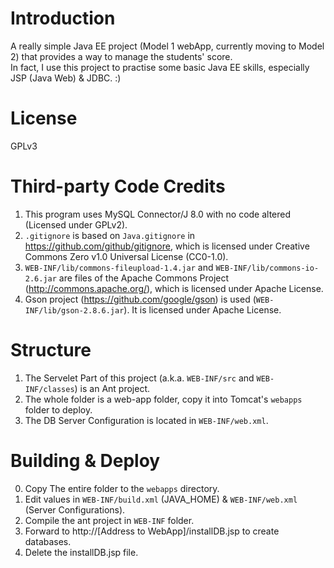 # Introduction
A really simple Java EE project (Model 1 webApp, currently moving to Model 2) that provides a way to manage the students' score.<br />
In fact, I use this project to practise some basic Java EE skills, especially JSP (Java Web) & JDBC. :)

# License
GPLv3

# Third-party Code Credits
1. This program uses MySQL Connector/J 8.0 with no code altered (Licensed under GPLv2). <br />
2. `.gitignore` is based on `Java.gitignore` in https://github.com/github/gitignore, which is licensed under Creative Commons Zero v1.0 Universal License (CC0-1.0).
3. `WEB-INF/lib/commons-fileupload-1.4.jar` and `WEB-INF/lib/commons-io-2.6.jar` are files of the Apache Commons Project (http://commons.apache.org/), which is licensed under Apache License.
3. Gson project (https://github.com/google/gson) is used (`WEB-INF/lib/gson-2.8.6.jar`). It is licensed under Apache License.

# Structure
1. The Servelet Part of this project (a.k.a. `WEB-INF/src` and `WEB-INF/classes`) is an Ant project.
2. The whole folder is a web-app folder, copy it into Tomcat's `webapps` folder to deploy.
3. The DB Server Configuration is located in `WEB-INF/web.xml`.

# Building & Deploy
0. Copy The entire folder to the `webapps` directory.
1. Edit values in `WEB-INF/build.xml` (JAVA_HOME) & `WEB-INF/web.xml` (Server Configurations).
2. Compile the ant project in `WEB-INF` folder.
3. Forward to http://[Address to WebApp]/installDB.jsp to create databases.
4. Delete the installDB.jsp file.